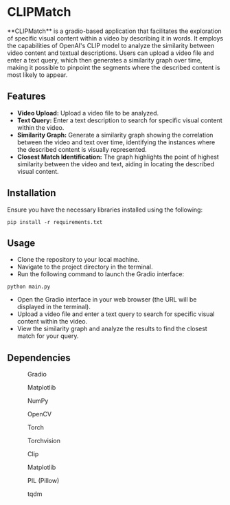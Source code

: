 # CLIPMatch
<p>**CLIPMatch** is a gradio-based application that facilitates the exploration of specific visual content within a video by describing it in words. It employs the capabilities of OpenAI's CLIP model to analyze the similarity between video content and textual descriptions. Users can upload a video file and enter a text query, which then generates a similarity graph over time, making it possible to pinpoint the segments where the described content is most likely to appear.</p>

## Features
<ul>
  <li><b>Video Upload:</b> Upload a video file to be analyzed.</li>
  <li><b>Text Query:</b> Enter a text description to search for specific visual content within the video.</li>
  <li><b>Similarity Graph:</b> Generate a similarity graph showing the correlation between the video and text over time, identifying the instances where the described content is visually represented.</li>
  <li><b>Closest Match Identification:</b> The graph highlights the point of highest similarity between the video and text, aiding in locating the described visual content.
</li>
</ul>

## Installation
<p>Ensure you have the necessary libraries installed using the following:</p>

`pip install -r requirements.txt`

## Usage
<ul>
  <li>Clone the repository to your local machine.</li>
  <li>Navigate to the project directory in the terminal.</li>
  <li>Run the following command to launch the Gradio interface:</li>
</ul>

`python main.py`

<ul>
  <li>Open the Gradio interface in your web browser (the URL will be displayed in the terminal).</li>
  <li>Upload a video file and enter a text query to search for specific visual content within the video.</li>
  <li>View the similarity graph and analyze the results to find the closest match for your query.</li>
</ul>

## Dependencies
<ul>
  <ol>Gradio</ol>
  <ol>Matplotlib</ol>
  <ol>NumPy</ol>
  <ol>OpenCV</ol>
  <ol>Torch</ol>
  <ol>Torchvision</ol>
  <ol>Clip</ol>
  <ol>Matplotlib</ol>
  <ol>PIL (Pillow)</ol>
  <ol>tqdm</ol>
</ul>




